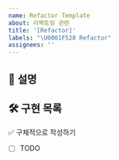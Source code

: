 ```yaml
---
name: Refactor Template
about: 리팩토링 관련
title: '[Refactor]'
labels: "\U0001F528 Refactor"
assignees: ''
---
```


## 📌 설명

## 🛠️ 구현 목록

✅ 구체적으로 작성하기

- [ ] TODO
